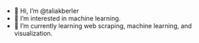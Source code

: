 - 👋 Hi, I’m @taliakberler
- 👀 I’m interested in machine learning.
- 🌱 I’m currently learning web scraping, machine learning, and visualization.


<!---
taliakberler/taliakberler is a ✨ special ✨ repository because its `README.md` (this file) appears on your GitHub profile.
You can click the Preview link to take a look at your changes.
--->
